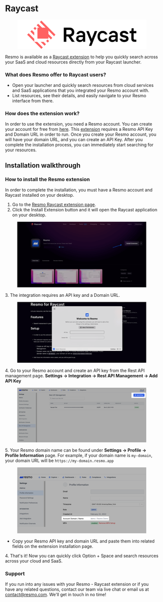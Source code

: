 # Raycast

<figure><img src="../.gitbook/assets/raycast-logo.png" alt=""><figcaption></figcaption></figure>

Resmo is available as a [Raycast extension](https://www.raycast.com/resmo/resmo) to help you quickly search across your SaaS and cloud resources directly from your Raycast launcher.

### What does Resmo offer to Raycast users?

* Open your launcher and quickly search resources from cloud services and SaaS applications that you integrated your Resmo account with.
* List resources, see their details, and easily navigate to your Resmo interface from there.

### How does the extension work?

In order to use the extension, you need a Resmo account. You can create your account for free from [here](https://id.resmo.app/). This [extension](https://www.raycast.com/resmo/resmo) requires a Resmo API Key and Domain URL in order to run. Once you create your Resmo account, you will have your domain URL, and you can create an API Key. After you complete the installation process, you can immediately start searching for your resources.

## Installation walkthrough

### How to install the Resmo extension

In order to complete the installation, you must have a Resmo account and Raycast installed on your desktop.&#x20;

1. Go to the [Resmo Raycast extension page](https://www.raycast.com/resmo/resmo).&#x20;
2. Click the Install Extension button and it will open the Raycast application on your desktop.

<figure><img src="../.gitbook/assets/install-raycast-resmo-extension (1).png" alt=""><figcaption></figcaption></figure>

3\. The integration requires an API key and a Domain URL.&#x20;

<figure><img src="../.gitbook/assets/raycast-resmo.png" alt=""><figcaption></figcaption></figure>

4\. Go to your Resmo account and create an API key from the Rest API management page. **Settings -> Integration -> Rest API Management -> Add API Key**

<figure><img src="../.gitbook/assets/add-api-key.png" alt=""><figcaption></figcaption></figure>

5\. Your Resmo domain name can be found under **Settings -> Profile -> Profile Information** page. For example, if your domain name is `my-domain`, your domain URL will be `https://my-domain.resmo.app`

<figure><img src="../.gitbook/assets/account-name.png" alt=""><figcaption></figcaption></figure>

* Copy your Resmo API key and domain URL and paste them into related fields on the extension installation page.&#x20;

4\. That's it! Now you can quickly click Option + Space and search resources across your cloud and SaaS.

### Support

If you run into any issues with your Resmo - Raycast extension or if you have any related questions, contact our team via live chat or email us at contact@resmo.com. We'll get in touch in no time!
